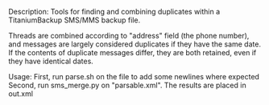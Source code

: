 Description: Tools for finding and combining duplicates within a TitaniumBackup SMS/MMS backup file.

Threads are combined according to "address" field (the phone number), and messages are largely considered duplicates if they have the same date. If the contents of duplicate messages differ, they are both retained, even if they have identical dates.


Usage:
First, run parse.sh on the file to add some newlines where expected
Second, run sms_merge.py on "parsable.xml". The results are placed in out.xml
